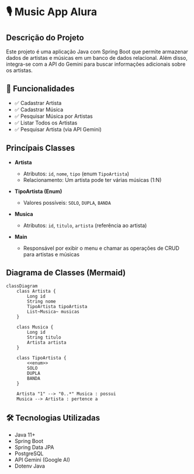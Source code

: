 # 🎙 Music App Alura

##  Descrição do Projeto

Este projeto é uma aplicação Java com Spring Boot que permite armazenar dados de artistas e músicas em um banco de dados relacional. Além disso, integra-se com a API do Gemini para buscar informações adicionais sobre os artistas.

## 🚀 Funcionalidades

- ✅ Cadastrar Artista
- ✅ Cadastrar Música
- ✅ Pesquisar Música por Artistas
- ✅ Listar Todos os Artistas
- ✅ Pesquisar Artista (via API Gemini)

## Princípais Classes

- **Artista**
  - Atributos: `id`, `nome`, `tipo` (enum `TipoArtista`)
  - Relacionamento: Um artista pode ter várias músicas (1:N)

- **TipoArtista (Enum)**
  - Valores possíveis: `SOLO`, `DUPLA`, `BANDA`

- **Musica**
  - Atributos: `id`, `titulo`, `artista` (referência ao artista)

- **Main**
  - Responsável por exibir o menu e chamar as operações de CRUD para artistas e músicas

##  Diagrama de Classes (Mermaid)

```mermaid
classDiagram
    class Artista {
        Long id
        String nome
        TipoArtista tipoArtista
        List~Musica~ musicas
    }

    class Musica {
        Long id
        String titulo
        Artista artista
    }

    class TipoArtista {
        <<enum>>
        SOLO
        DUPLA
        BANDA
    }

    Artista "1" --> "0..*" Musica : possui
    Musica --> Artista : pertence a
```

## 🛠️ Tecnologias Utilizadas

- Java 11+
- Spring Boot
- Spring Data JPA
- PostgreSQL
- API Gemini (Google AI)
- Dotenv Java
